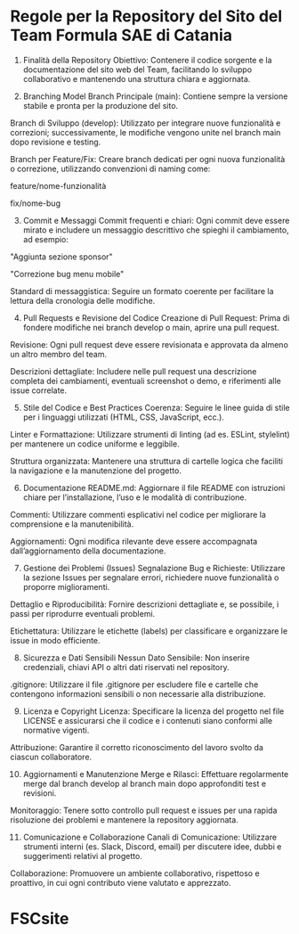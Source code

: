 # Regole per la Repository del Sito del Team Formula SAE di Catania
1. Finalità della Repository
Obiettivo: Contenere il codice sorgente e la documentazione del sito web del Team, facilitando lo sviluppo collaborativo e mantenendo una struttura chiara e aggiornata.

2. Branching Model
Branch Principale (main): Contiene sempre la versione stabile e pronta per la produzione del sito.

Branch di Sviluppo (develop): Utilizzato per integrare nuove funzionalità e correzioni; successivamente, le modifiche vengono unite nel branch main dopo revisione e testing.

Branch per Feature/Fix: Creare branch dedicati per ogni nuova funzionalità o correzione, utilizzando convenzioni di naming come:

feature/nome-funzionalità

fix/nome-bug

3. Commit e Messaggi
Commit frequenti e chiari: Ogni commit deve essere mirato e includere un messaggio descrittivo che spieghi il cambiamento, ad esempio:

"Aggiunta sezione sponsor"

"Correzione bug menu mobile"

Standard di messaggistica: Seguire un formato coerente per facilitare la lettura della cronologia delle modifiche.

4. Pull Requests e Revisione del Codice
Creazione di Pull Request: Prima di fondere modifiche nei branch develop o main, aprire una pull request.

Revisione: Ogni pull request deve essere revisionata e approvata da almeno un altro membro del team.

Descrizioni dettagliate: Includere nelle pull request una descrizione completa dei cambiamenti, eventuali screenshot o demo, e riferimenti alle issue correlate.

5. Stile del Codice e Best Practices
Coerenza: Seguire le linee guida di stile per i linguaggi utilizzati (HTML, CSS, JavaScript, ecc.).

Linter e Formattazione: Utilizzare strumenti di linting (ad es. ESLint, stylelint) per mantenere un codice uniforme e leggibile.

Struttura organizzata: Mantenere una struttura di cartelle logica che faciliti la navigazione e la manutenzione del progetto.

6. Documentazione
README.md: Aggiornare il file README con istruzioni chiare per l’installazione, l’uso e le modalità di contribuzione.

Commenti: Utilizzare commenti esplicativi nel codice per migliorare la comprensione e la manutenibilità.

Aggiornamenti: Ogni modifica rilevante deve essere accompagnata dall’aggiornamento della documentazione.

7. Gestione dei Problemi (Issues)
Segnalazione Bug e Richieste: Utilizzare la sezione Issues per segnalare errori, richiedere nuove funzionalità o proporre miglioramenti.

Dettaglio e Riproducibilità: Fornire descrizioni dettagliate e, se possibile, i passi per riprodurre eventuali problemi.

Etichettatura: Utilizzare le etichette (labels) per classificare e organizzare le issue in modo efficiente.

8. Sicurezza e Dati Sensibili
Nessun Dato Sensibile: Non inserire credenziali, chiavi API o altri dati riservati nel repository.

.gitignore: Utilizzare il file .gitignore per escludere file e cartelle che contengono informazioni sensibili o non necessarie alla distribuzione.

9. Licenza e Copyright
Licenza: Specificare la licenza del progetto nel file LICENSE e assicurarsi che il codice e i contenuti siano conformi alle normative vigenti.

Attribuzione: Garantire il corretto riconoscimento del lavoro svolto da ciascun collaboratore.

10. Aggiornamenti e Manutenzione
Merge e Rilasci: Effettuare regolarmente merge dal branch develop al branch main dopo approfonditi test e revisioni.

Monitoraggio: Tenere sotto controllo pull request e issues per una rapida risoluzione dei problemi e mantenere la repository aggiornata.

11. Comunicazione e Collaborazione
Canali di Comunicazione: Utilizzare strumenti interni (es. Slack, Discord, email) per discutere idee, dubbi e suggerimenti relativi al progetto.

Collaborazione: Promuovere un ambiente collaborativo, rispettoso e proattivo, in cui ogni contributo viene valutato e apprezzato.


# FSCsite
